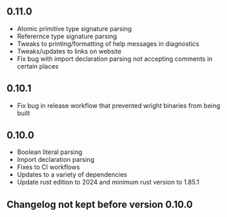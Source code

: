 ## 0.11.0
- Atomic primitive type signature parsing
- Referernce type signature parsing
- Tweaks to printing/formatting of help messages in diagnostics
- Tweaks/updates to links on website
- Fix bug with import declaration parsing not accepting comments in certain places

## 0.10.1
- Fix bug in release workflow that prevented wright binaries from being built

## 0.10.0
- Boolean literal parsing
- Import declaration parsing
- Fixes to CI workflows
- Updates to a variety of dependencies
- Update rust edition to 2024 and minimum rust version to 1.85.1

## Changelog not kept before version 0.10.0

